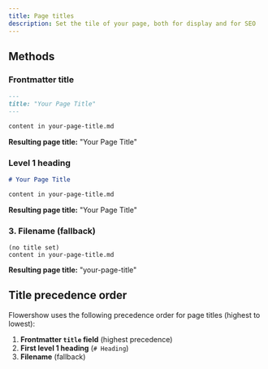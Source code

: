 ```yaml
---
title: Page titles
description: Set the tile of your page, both for display and for SEO
---
```


## Methods

### Frontmatter title

```markdown
---
title: "Your Page Title"
---

content in your-page-title.md
```

**Resulting page title:** "Your Page Title"

### Level 1 heading

```markdown
# Your Page Title

content in your-page-title.md
```

**Resulting page title:** "Your Page Title"

### 3. Filename (fallback)

```
(no title set)
content in your-page-title.md
```

**Resulting page title:** "your-page-title"

## Title precedence order

Flowershow uses the following precedence order for page titles (highest to lowest):

1. **Frontmatter `title` field** (highest precedence)
2. **First level 1 heading** (`# Heading`)
3. **Filename** (fallback)